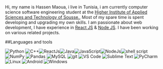 
Hi, my name is Hassen Maoua, i live in Tunisia, i am currently computer science software engineering student at the [Higher Institute of Applied Sciences and Technology of Sousse.](https://issatso.rnu.tn/), Most of my spare time is spent developing and upgrading my own skills. I am passionate about web development, I have experience in [React JS](https://reactjs.org/) & [Node JS](https://nodejs.org/en/). I have been working on various related projects.

##Languages and tools

<img alt="Python" src="https://img.shields.io/badge/-Python-ffbc03?&logo=Python&style=for-the-badge" /> <img alt="C++" src="https://img.shields.io/badge/-C++-00599C?&logo=c%2b%2b&style=for-the-badge" /><img alt="ReactJs" src="https://img.shields.io/badge/-ReactJs-61DAFB?logo=react"><img alt="Java" src="https://img.shields.io/badge/java-%23ED8B00.svg?style=for-the-badge&logo=java&logoColor=white"><img alt="JavaScript" src="https://img.shields.io/badge/javascript-%23323330.svg?style=for-the-badge&logo=javascript&logoColor=%23F7DF1E"><img alt="NodeJs" src="https://img.shields.io/badge/node.js-6DA55F?style=for-the-badge&logo=node.js&logoColor=white"><img alt="shell script" src="https://img.shields.io/badge/shell_script-%23121011.svg?style=for-the-badge&logo=gnu-bash&logoColor=white"> <img alt="NumPy" src="https://img.shields.io/badge/numpy-%23013243.svg?&style=for-the-badge&logo=numpy&logoColor=white"> <img alt="Pandas" src="https://img.shields.io/badge/pandas-%23150458.svg?style=for-the-badge&logo=pandas&logoColor=white"> <img alt="MySQL" src="https://img.shields.io/badge/MySQL-005C84?style=for-the-badge&logo=mysql&logoColor=white"> <img alt="git" src="https://img.shields.io/badge/-Git-F05032?&style=for-the-badge&logo=git&logoColor=white" /> <img alt="VS Code" src="https://img.shields.io/static/v1?style=for-the-badge&message=VS+Code&color=007ACC&logo=Visual+Studio+Code&logoColor=FFFFFF&label="> <img alt="Sublime Text" src="https://img.shields.io/static/v1?style=for-the-badge&message=Sublime+Text&color=222222&logo=Sublime+Text&logoColor=FF9800&label="> <img alt="PyCharm" src="https://img.shields.io/static/v1?style=for-the-badge&message=PyCharm&color=000000&logo=PyCharm&logoColor=FFFFFF&label="> <img alt="Linux" src="https://img.shields.io/badge/Linux-FCC624?style=for-the-badge&logo=linux&logoColor=black"> <img alt="Android" src="https://img.shields.io/badge/Android-3DDC84?style=for-the-badge&logo=android&logoColor=white"> <img alt="Windows" src="https://img.shields.io/badge/Windows-0078D6?style=for-the-badge&logo=windows&logoColor=white">
